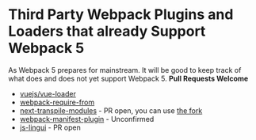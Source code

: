 # Third Party Webpack Plugins and Loaders that already Support Webpack 5

As Webpack 5 prepares for mainstream. It will be good to keep track of what does and does not yet support Webpack 5. **Pull Requests Welcome**

- [vuejs/vue-loader](https://github.com/vuejs/vue-loader/releases/tag/v16.0.0-beta.4)
- [webpack-require-from](https://github.com/agoldis/webpack-require-from#webpack-require-from)
- [next-transpile-modules](https://github.com/martpie/next-transpile-modules/pull/91) - PR open, you can use [the fork](https://www.npmjs.com/package/@module-federation/next-transpile-modules)
- [webpack-manifest-plugin](https://github.com/danethurber/webpack-manifest-plugin) - Unconfirmed
- [js-lingui](https://github.com/lingui/js-lingui/pull/714) - PR open

